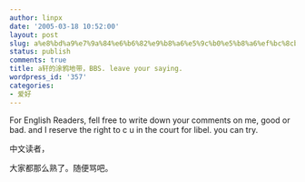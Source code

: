 ```yaml
---
author: linpx
date: '2005-03-18 10:52:00'
layout: post
slug: a%e8%bd%a9%e7%9a%84%e6%b6%82%e9%b8%a6%e5%9c%b0%e5%b8%a6%ef%bc%8cbbs-leave-your-saying
status: publish
comments: true
title: a轩的涂鸦地带，BBS. leave your saying.
wordpress_id: '357'
categories:
- 爱好
---
```


For English Readers, fell free to write down your comments on me, good or bad.
and I reserve the right to c u in the court for libel. you can try.

中文读者，

大家都那么熟了。随便骂吧。


